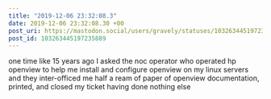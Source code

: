 ```yaml
---
title: "2019-12-06 23:32:08.3"
date: 2019-12-06 23:32:08.30 +00
post_uri: https://mastodon.social/users/gravely/statuses/103263445197235889
post_id: 103263445197235889
---
```

one time like 15 years ago I asked the noc operator who operated hp openview to help me install and configure openview on my linux servers and they inter-officed me half a ream of paper of openview documentation, printed, and closed my ticket having done nothing else


